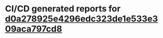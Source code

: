 # CI/CD generated reports for [d0a278925e4296edc323de1e533e309aca797cd8](https://github.com/hydephp/develop/commit/d0a278925e4296edc323de1e533e309aca797cd8)
